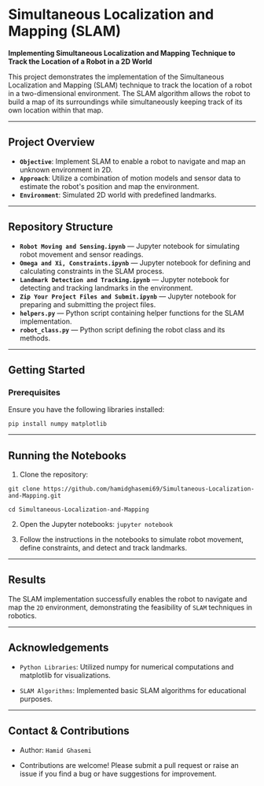 # Simultaneous Localization and Mapping (SLAM)

**Implementing Simultaneous Localization and Mapping Technique to Track the Location of a Robot in a 2D World**

This project demonstrates the implementation of the Simultaneous Localization and Mapping (SLAM) technique to track the location of a robot in a two-dimensional environment. The SLAM algorithm allows the robot to build a map of its surroundings while simultaneously keeping track of its own location within that map.

---

## Project Overview

- **`Objective`**: Implement SLAM to enable a robot to navigate and map an unknown environment in 2D.
- **`Approach`**: Utilize a combination of motion models and sensor data to estimate the robot's position and map the environment.
- **`Environment`**: Simulated 2D world with predefined landmarks.

---

## Repository Structure

- **`Robot Moving and Sensing.ipynb`** — Jupyter notebook for simulating robot movement and sensor readings.
- **`Omega and Xi, Constraints.ipynb`** — Jupyter notebook for defining and calculating constraints in the SLAM process.
- **`Landmark Detection and Tracking.ipynb`** — Jupyter notebook for detecting and tracking landmarks in the environment.
- **`Zip Your Project Files and Submit.ipynb`** — Jupyter notebook for preparing and submitting the project files.
- **`helpers.py`** — Python script containing helper functions for the SLAM implementation.
- **`robot_class.py`** — Python script defining the robot class and its methods.

---

## Getting Started

### Prerequisites

Ensure you have the following libraries installed:

`pip install numpy matplotlib`

---

## Running the Notebooks

1. Clone the repository:
   
  `git clone https://github.com/hamidghasemi69/Simultaneous-Localization-and-Mapping.git`
  
  `cd Simultaneous-Localization-and-Mapping`

2. Open the Jupyter notebooks:
   `jupyter notebook`

3. Follow the instructions in the notebooks to simulate robot movement, define constraints, and detect and track landmarks.

---

## Results

The SLAM implementation successfully enables the robot to navigate and map the `2D` environment, demonstrating the feasibility of `SLAM` techniques in robotics.

---

## Acknowledgements

- `Python Libraries`: Utilized numpy for numerical computations and matplotlib for visualizations.

- `SLAM Algorithms`: Implemented basic SLAM algorithms for educational purposes.


---

## Contact & Contributions

- Author: `Hamid Ghasemi`

- Contributions are welcome! Please submit a pull request or raise an issue if you find a bug or have suggestions for improvement.



